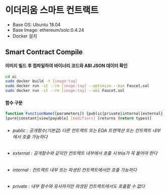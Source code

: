 # 이더리움 스마트 컨트랙트


- Base OS: Ubuntu 18.04
- Base Image:  ethereum/solc:0.4.24 
- Docker 설치



## Smart Contract Compile

#### 이미지 빌드 후 컴파일하여 바이너리 코드와 ABI JSON 데이터 확인

```sh
cd sc
sudo docker build -t [image:tag]
sudo docker run -it --rm [image:tag] --optimize --bin Faucet.sol
sudo docker run -it --rm [image:tag] --abi Faucet.sol
```

#### 함수 구문

```sh
function FunctionName([parameters]) {public|private|internal|external}
[pure|constant|view|payable] [modifiers] [returns (return types)]
```

- ###### public : 공개함수(기본값) 다른 컨트랙트 또는 EOA 트랜잭션 또는 컨트랙트 내부에서 호출 가능하다
- ###### external : 공개함수와 같지만 컨트랙트 내부에서 호출 시 this가 꼭 붙어야 한다
- ###### internal : 컨트랙트 내부 또는 파생된 컨트랙트에서만 호출 가능하다
- ###### private : 내부 함수와 유사하지만 파생된 컨트랙트에서도 호출할 수 없다
